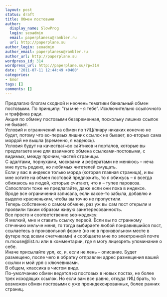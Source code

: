 ```yaml
---
layout: post
status: draft
title: Обмен постовыми
author:
  display_name: SlowProg
  login: seoadmin
  email: paperplanesu@rambler.ru
  url: http://paperplane.su
author_login: seoadmin
author_email: paperplanesu@rambler.ru
author_url: http://paperplane.su
wordpress_id: 314
wordpress_url: http://paperplane.su/?p=314
date: '2011-07-11 12:44:49 +0400'
categories:
- Блог
tags: []
comments: []
---
```

<p>Предлагаю блогам сходной и неочень тематики банальный обмен постовыми. По принципу: &ldquo;ты мне &ndash; я тебе&rdquo;. Исключительно ссылочного и траффика ради.<br />
Акция по обмену постовыми безвременная, поскольку лишних ссылок не бывает.<br />
Условий и ограничений на обмен по тИЦ&#47;пиару никаких конечно не будет, потому что во-первых лишних ссылок не бывает, во-вторых сама мордой не вышла (временно, я надеюсь).<br />
Условия будут на качества&#47;~во сайтиков и порталов, которые вы предлагаете мне для взаимного обмена ссылками-постовыми, с видимых, между прочим, частей страницы.<br />
С адалтами, порнухами, москвами и рефератами не меняюсь &ndash; неча мне пусть редких, но любимых читетелей смущать.<br />
Если у вас в индексе только морда (которая главная страница), и вы мне хотите на обмен постовой предложить, то я обижусь &ndash; я всегда обижаюсь на людей, которые считают, что я &ndash; тупее паровоза.<br />
Сапосплоги тоже не предлагайте, даже если они пока в индексе.<br />
Вроде все ограничения записала, если какое-то забыла, добавлю и выделю красненьким, чтобы вы точно не пропустили.<br />
Теперь собственно о самом обмене, раз уж вы сам пост открыли и проявили таким образом живую заинтересованность.<br />
Все просто и соответственно seo-кодексу:<br />
Я мелкий, мне и ставить ссылку первой. Если вы по странному стечению мельче меня, то тогда выбираете любой понравившийся пост, ссылаетесь в произвольной форме (но не в произвольном месте в футере под всеми счетчиками) и сообщаете мне по электронной почте m.mouse@list.ru или в комментарии, где я могу лицезреть упоминание о себе.<br />
Иначе присылайте урл, кс, и, если не лень &ndash; описание. Будет размещено, после чего в обратку отправлен адрес размещения вашей ссылки и мой урл с ключевиками.<br />
В общем, классика в чистом виде.<br />
По-умолчанию обмен ведется из постовых в новых постах, не более трех исходящих ссылок. Но если вам все равно, откуда тИЦ брать, то возможен обмен постовыми с уже проиндексированных, более ранних страниц.</p>
